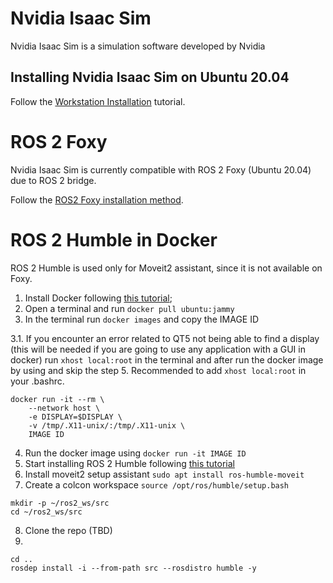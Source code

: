 # Nvidia Isaac Sim

Nvidia Isaac Sim is a simulation software developed by Nvidia

## Installing Nvidia Isaac Sim on Ubuntu 20.04

Follow the [Workstation Installation](https://docs.omniverse.nvidia.com/app_isaacsim/app_isaacsim/install_workstation.html) tutorial.

# ROS 2 Foxy

Nvidia Isaac Sim is currently compatible with ROS 2 Foxy (Ubuntu 20.04) due to ROS 2 bridge.

Follow the [ROS2 Foxy installation method](https://docs.ros.org/en/foxy/Installation/Ubuntu-Install-Debians.html).

# ROS 2 Humble in Docker

ROS 2 Humble is used only for Moveit2 assistant, since it is not available on Foxy.

1. Install Docker following [this tutorial](https://docs.docker.com/engine/install/ubuntu/);
2. Open a terminal and run 
```docker pull ubuntu:jammy```
3. In the terminal run ```docker images``` and copy the IMAGE ID

3.1. If you encounter an error related to QT5 not being able to find a display (this will be needed if you are going to use any application with a GUI in docker) run ```xhost local:root``` in the terminal and after run the docker image by using and skip the step 5. Recommended to add ```xhost local:root``` in your .bashrc.
```
docker run -it --rm \
    --network host \
    -e DISPLAY=$DISPLAY \
    -v /tmp/.X11-unix/:/tmp/.X11-unix \
    IMAGE ID
```
4. Run the docker image using ```docker run -it IMAGE ID```
5. Start installing ROS 2 Humble following [this tutorial](https://docs.ros.org/en/humble/Installation/Ubuntu-Install-Debians.html)
6. Install moveit2 setup assistant ```sudo apt install ros-humble-moveit```
7. Create a colcon workspace ```source /opt/ros/humble/setup.bash```
```
mkdir -p ~/ros2_ws/src
cd ~/ros2_ws/src
```
8. Clone the repo (TBD)
9. 
```
cd ..
rosdep install -i --from-path src --rosdistro humble -y
```
